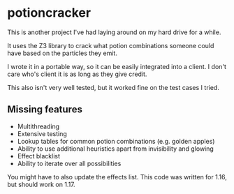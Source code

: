 # potioncracker
This is another project I've had laying around on my hard drive for a while.

It uses the Z3 library to crack what potion combinations someone could have based on the particles they emit.

I wrote it in a portable way, so it can be easily integrated into a client. I don't care who's client it is as long as they give credit.

This also isn't very well tested, but it worked fine on the test cases I tried.

## Missing features
* Multithreading
* Extensive testing
* Lookup tables for common potion combinations (e.g. golden apples)
* Ability to use additional heuristics apart from invisibility and glowing
* Effect blacklist
* Ability to iterate over all possibilities

You might have to also update the effects list. This code was written for 1.16, but should work on 1.17.